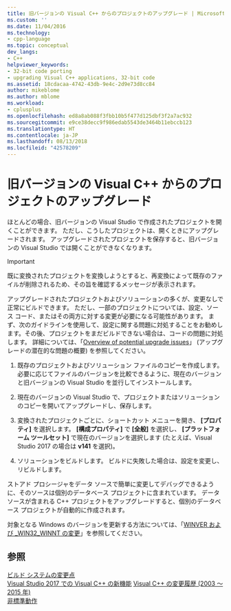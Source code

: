 ```yaml
---
title: 旧バージョンの Visual C++ からのプロジェクトのアップグレード | Microsoft Docs
ms.custom: ''
ms.date: 11/04/2016
ms.technology:
- cpp-language
ms.topic: conceptual
dev_langs:
- C++
helpviewer_keywords:
- 32-bit code porting
- upgrading Visual C++ applications, 32-bit code
ms.assetid: 18cdacaa-4742-43db-9e4c-2d9e73d8cc84
author: mikeblome
ms.author: mblome
ms.workload:
- cplusplus
ms.openlocfilehash: ed8a8ab088f3fbb10b5f477d125dbf3f2a7ac932
ms.sourcegitcommit: e9ce38decc9f986edab5543de3464b11ebccb123
ms.translationtype: HT
ms.contentlocale: ja-JP
ms.lasthandoff: 08/13/2018
ms.locfileid: "42578209"
---
```

# <a name="upgrading-projects-from-earlier-versions-of-visual-c"></a>旧バージョンの Visual C++ からのプロジェクトのアップグレード
ほとんどの場合、旧バージョンの Visual Studio で作成されたプロジェクトを開くことができます。 ただし、こうしたプロジェクトは、開くときにアップグレードされます。 アップグレードされたプロジェクトを保存すると、旧バージョンの Visual Studio では開くことができなくなります。  
  
> [!IMPORTANT]
> 既に変換されたプロジェクトを変換しようとすると、再変換によって既存のファイルが削除されるため、その旨を確認するメッセージが表示されます。  
  
アップグレードされたプロジェクトおよびソリューションの多くが、変更なしで正常にビルドできます。 ただし、一部のプロジェクトについては、設定、ソース コード、またはその両方に対する変更が必要になる可能性があります。 まず、次のガイドラインを使用して、設定に関する問題に対処することをお勧めします。その後、プロジェクトをまだビルドできない場合は、コードの問題に対処します。 詳細については、「[Overview of potential upgrade issues](../porting/overview-of-potential-upgrade-issues-visual-cpp.md)」 (アップグレードの潜在的な問題の概要) を参照してください。  
  
1. 既存のプロジェクトおよびソリューション ファイルのコピーを作成します。 必要に応じてファイルのバージョンを比較できるように、現在のバージョンと旧バージョンの Visual Studio を並行してインストールします。  
  
2. 現在のバージョンの Visual Studio で、プロジェクトまたはソリューションのコピーを開いてアップグレードし、保存します。  
  
3. 変換されたプロジェクトごとに、ショートカット メニューを開き、 **[プロパティ]** を選択します。 **[構成プロパティ]** で **[全般]** を選択し、 **[プラットフォーム ツールセット]** で現在のバージョンを選択します (たとえば、Visual Studio 2017 の場合は **v141** を選択)。  
  
4. ソリューションをビルドします。 ビルドに失敗した場合は、設定を変更し、リビルドします。  
  
ストアド プロシージャをデータ ソースで簡単に変更してデバッグできるように、そのソースは個別のデータベース プロジェクトに含まれています。 データ ソースが含まれる C++ プロジェクトをアップグレードすると、個別のデータベース プロジェクトが自動的に作成されます。  
  
対象となる Windows のバージョンを更新する方法については、「[WINVER および _WIN32_WINNT の変更](../porting/modifying-winver-and-win32-winnt.md)」を参照してください。  
  
## <a name="see-also"></a>参照  

[ビルド システムの変更点](../build/build-system-changes.md)  
[Visual Studio 2017 での Visual C++ の新機能](../what-s-new-for-visual-cpp-in-visual-studio.md) 
[Visual C++ の変更履歴 (2003 ～ 2015 年)](../porting/visual-cpp-change-history-2003-2015.md)   
[非標準動作](../cpp/nonstandard-behavior.md)